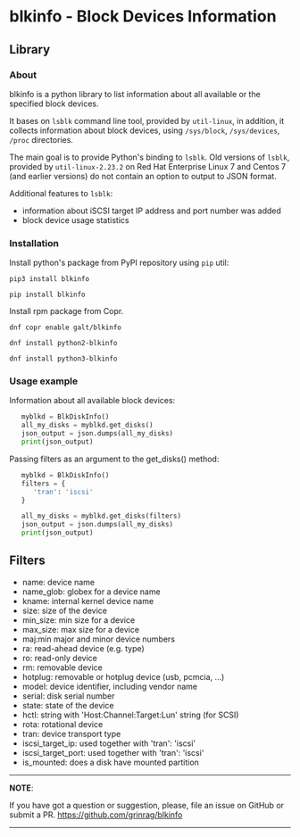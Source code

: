 # blkinfo - Block Devices Information

## Library

### About

blkinfo is a python library to list information about all available or the specified block devices.

It bases on `lsblk` command line tool, provided by `util-linux`, in addition, it collects information about block
devices, using `/sys/block`, `/sys/devices`, `/proc` directories.

The main goal is to provide Python's binding to `lsblk`. Old versions of `lsblk`, provided by `util-linux-2.23.2` on
Red Hat Enterprise Linux 7 and Centos 7 (and earlier versions) do not contain an option to output to JSON format.

Additional features to `lsblk`:

- information about iSCSI target IP address and port number was added
- block device usage statistics

### Installation

Install python's package from PyPI repository using `pip` util:

```
pip3 install blkinfo

pip install blkinfo
```


Install rpm package from Copr.

```
dnf copr enable galt/blkinfo

dnf install python2-blkinfo

dnf install python3-blkinfo
```


### Usage example


Information about all available block devices:

```python
   myblkd = BlkDiskInfo()
   all_my_disks = myblkd.get_disks()
   json_output = json.dumps(all_my_disks)
   print(json_output)
```


Passing filters as an argument to the get_disks() method:

```python
   myblkd = BlkDiskInfo()
   filters = {
      'tran': 'iscsi'
   }

   all_my_disks = myblkd.get_disks(filters)
   json_output = json.dumps(all_my_disks)
   print(json_output)
```



## Filters


-    name:      device name
-    name_glob:  globex for a device name
-    kname:      internal kernel device name
-    size:       size of the device
-    min_size:   min size for a device
-    max_size:   max size for a device
-    maj:min     major and minor device numbers
-    ra:         read-ahead device (e.g. type)
-    ro:         read-only device
-    rm:         removable device
-    hotplug:    removable or hotplug device (usb, pcmcia, ...)
-    model:      device identifier, including vendor name
-    serial:     disk serial number
-    state:      state of the device
-    hctl:       string with 'Host:Channel:Target:Lun' string (for SCSI)
-    rota:       rotational device
-    tran:       device transport type
-    iscsi_target_ip:      used together with 'tran': 'iscsi'
-    iscsi_target_port:    used together with 'tran': 'iscsi'
-    is_mounted:           does a disk have mounted partition



---
**NOTE**:

 If you have got a question or suggestion, please, file an issue on
GitHub or submit a PR. https://github.com/grinrag/blkinfo

---
